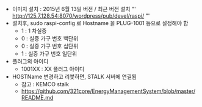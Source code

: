 

- 이미지 설치 : 2015년 6월 13일 버전 / 최근 버전 설치
"'
http://125.7.128.54:8070/wordpress/pub/devel/raspi/
"'
- 설치후, sudo raspi-config 로 Hostname 을 PLUG-1001 등으로 설정해야 함
  - 1 : 1 차실증
  - 0 : 실증 가구 번호 백단위
  - 0 : 실증 가구 번호 십단위
  - 1 : 실증 가구 번호 일단위
- 플러그의 아이디
  - 1001XX : XX 플러그 아이디  
- HOSTName 변경하고 리붓하면, STALK 서버에 연결됨
  - 참고 : KEMCO stalk 
  - https://github.com/321core/EnergyManagementSystem/blob/master/README.md
  
  
